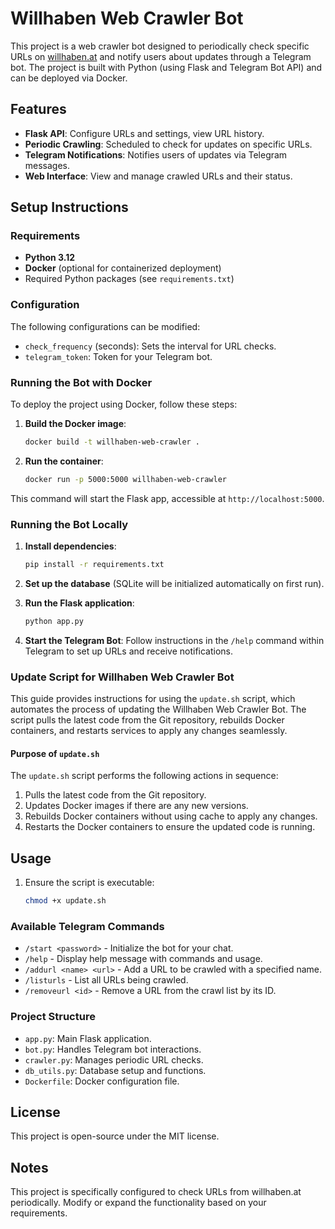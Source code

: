 
# Willhaben Web Crawler Bot

This project is a web crawler bot designed to periodically check specific URLs on [willhaben.at](https://www.willhaben.at/) and notify users about updates through a Telegram bot. The project is built with Python (using Flask and Telegram Bot API) and can be deployed via Docker.

## Features
- **Flask API**: Configure URLs and settings, view URL history.
- **Periodic Crawling**: Scheduled to check for updates on specific URLs.
- **Telegram Notifications**: Notifies users of updates via Telegram messages.
- **Web Interface**: View and manage crawled URLs and their status.
  
## Setup Instructions

### Requirements
- **Python 3.12**
- **Docker** (optional for containerized deployment)
- Required Python packages (see `requirements.txt`)

### Configuration

The following configurations can be modified:
- `check_frequency` (seconds): Sets the interval for URL checks.
- `telegram_token`: Token for your Telegram bot.

### Running the Bot with Docker

To deploy the project using Docker, follow these steps:

1. **Build the Docker image**:
    ```bash
    docker build -t willhaben-web-crawler .
    ```

2. **Run the container**:
    ```bash
    docker run -p 5000:5000 willhaben-web-crawler
    ```

This command will start the Flask app, accessible at `http://localhost:5000`.

### Running the Bot Locally

1. **Install dependencies**:
    ```bash
    pip install -r requirements.txt
    ```

2. **Set up the database** (SQLite will be initialized automatically on first run).

3. **Run the Flask application**:
    ```bash
    python app.py
    ```

4. **Start the Telegram Bot**:
    Follow instructions in the `/help` command within Telegram to set up URLs and receive notifications.

### Update Script for Willhaben Web Crawler Bot

This guide provides instructions for using the `update.sh` script, which automates the process of updating the Willhaben Web Crawler Bot. The script pulls the latest code from the Git repository, rebuilds Docker containers, and restarts services to apply any changes seamlessly.

#### Purpose of `update.sh`

The `update.sh` script performs the following actions in sequence:
1. Pulls the latest code from the Git repository.
2. Updates Docker images if there are any new versions.
3. Rebuilds Docker containers without using cache to apply any changes.
4. Restarts the Docker containers to ensure the updated code is running.

## Usage

1. Ensure the script is executable:
   ```bash
   chmod +x update.sh
   
### Available Telegram Commands
- `/start <password>` - Initialize the bot for your chat.
- `/help` - Display help message with commands and usage.
- `/addurl <name> <url>` - Add a URL to be crawled with a specified name.
- `/listurls` - List all URLs being crawled.
- `/removeurl <id>` - Remove a URL from the crawl list by its ID.

### Project Structure

- `app.py`: Main Flask application.
- `bot.py`: Handles Telegram bot interactions.
- `crawler.py`: Manages periodic URL checks.
- `db_utils.py`: Database setup and functions.
- `Dockerfile`: Docker configuration file.

## License
This project is open-source under the MIT license.

## Notes
This project is specifically configured to check URLs from willhaben.at periodically. Modify or expand the functionality based on your requirements.
